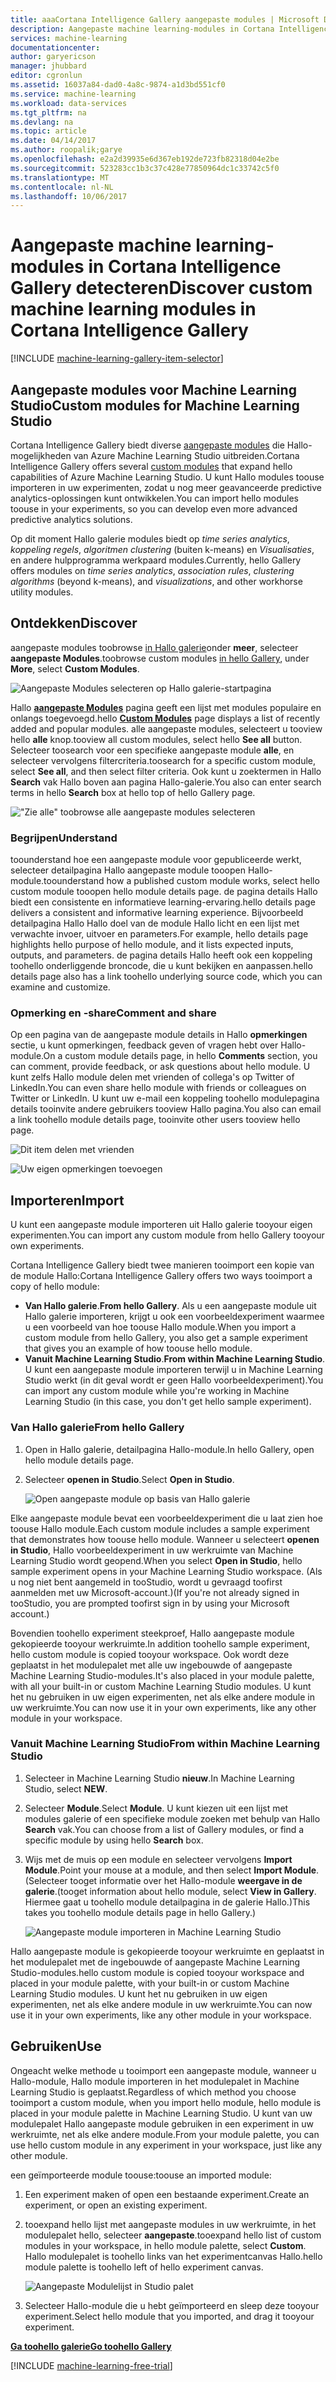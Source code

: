 ```yaml
---
title: aaaCortana Intelligence Gallery aangepaste modules | Microsoft Docs
description: Aangepaste machine learning-modules in Cortana Intelligence Gallery detecteren.
services: machine-learning
documentationcenter: 
author: garyericson
manager: jhubbard
editor: cgronlun
ms.assetid: 16037a84-dad0-4a8c-9874-a1d3bd551cf0
ms.service: machine-learning
ms.workload: data-services
ms.tgt_pltfrm: na
ms.devlang: na
ms.topic: article
ms.date: 04/14/2017
ms.author: roopalik;garye
ms.openlocfilehash: e2a2d39935e6d367eb192de723fb82318d04e2be
ms.sourcegitcommit: 523283cc1b3c37c428e77850964dc1c33742c5f0
ms.translationtype: MT
ms.contentlocale: nl-NL
ms.lasthandoff: 10/06/2017
---
```

# <a name="discover-custom-machine-learning-modules-in-cortana-intelligence-gallery"></a><span data-ttu-id="e7451-103">Aangepaste machine learning-modules in Cortana Intelligence Gallery detecteren</span><span class="sxs-lookup"><span data-stu-id="e7451-103">Discover custom machine learning modules in Cortana Intelligence Gallery</span></span>
[!INCLUDE [machine-learning-gallery-item-selector](../../includes/machine-learning-gallery-item-selector.md)]

## <a name="custom-modules-for-machine-learning-studio"></a><span data-ttu-id="e7451-104">Aangepaste modules voor Machine Learning Studio</span><span class="sxs-lookup"><span data-stu-id="e7451-104">Custom modules for Machine Learning Studio</span></span>
<span data-ttu-id="e7451-105">Cortana Intelligence Gallery biedt diverse [aangepaste modules](https://gallery.cortanaintelligence.com/customModules) die Hallo-mogelijkheden van Azure Machine Learning Studio uitbreiden.</span><span class="sxs-lookup"><span data-stu-id="e7451-105">Cortana Intelligence Gallery offers several [custom modules](https://gallery.cortanaintelligence.com/customModules) that expand hello capabilities of Azure Machine Learning Studio.</span></span> <span data-ttu-id="e7451-106">U kunt Hallo modules toouse importeren in uw experimenten, zodat u nog meer geavanceerde predictive analytics-oplossingen kunt ontwikkelen.</span><span class="sxs-lookup"><span data-stu-id="e7451-106">You can import hello modules toouse in your experiments, so you can develop even more advanced predictive analytics solutions.</span></span>

<span data-ttu-id="e7451-107">Op dit moment Hallo galerie modules biedt op *time series analytics*, *koppeling regels*, *algoritmen clustering* (buiten k-means) en  *Visualisaties*, en andere hulpprogramma werkpaard modules.</span><span class="sxs-lookup"><span data-stu-id="e7451-107">Currently, hello Gallery offers modules on *time series analytics*, *association rules*, *clustering algorithms* (beyond k-means), and *visualizations*, and other workhorse utility modules.</span></span>


## <a name="discover"></a><span data-ttu-id="e7451-108">Ontdekken</span><span class="sxs-lookup"><span data-stu-id="e7451-108">Discover</span></span>
<span data-ttu-id="e7451-109">aangepaste modules toobrowse [in Hallo galerie](http://gallery.cortanaintelligence.com)onder **meer**, selecteer **aangepaste Modules**.</span><span class="sxs-lookup"><span data-stu-id="e7451-109">toobrowse custom modules [in hello Gallery](http://gallery.cortanaintelligence.com), under **More**, select **Custom Modules**.</span></span>

![Aangepaste Modules selecteren op Hallo galerie-startpagina](media/machine-learning-gallery-custom-modules/select-custom-modules-in-gallery.png)

<span data-ttu-id="e7451-111">Hallo  **[aangepaste Modules](https://gallery.cortanaintelligence.com/customModules)**  pagina geeft een lijst met modules populaire en onlangs toegevoegd.</span><span class="sxs-lookup"><span data-stu-id="e7451-111">hello **[Custom Modules](https://gallery.cortanaintelligence.com/customModules)** page displays a list of recently added and popular modules.</span></span> <span data-ttu-id="e7451-112">alle aangepaste modules, selecteert u tooview hello **alle** knop.</span><span class="sxs-lookup"><span data-stu-id="e7451-112">tooview all custom modules, select hello **See all** button.</span></span> <span data-ttu-id="e7451-113">Selecteer toosearch voor een specifieke aangepaste module **alle**, en selecteer vervolgens filtercriteria.</span><span class="sxs-lookup"><span data-stu-id="e7451-113">toosearch for a specific custom module, select **See all**, and then select filter criteria.</span></span> <span data-ttu-id="e7451-114">Ook kunt u zoektermen in Hallo **Search** vak Hallo boven aan pagina Hallo-galerie.</span><span class="sxs-lookup"><span data-stu-id="e7451-114">You also can enter search terms in hello **Search** box at hello top of hello Gallery page.</span></span>

!["Zie alle" toobrowse alle aangepaste modules selecteren](media/machine-learning-gallery-custom-modules/click-see-all-for-all-custom-modules.png)

### <a name="understand"></a><span data-ttu-id="e7451-116">Begrijpen</span><span class="sxs-lookup"><span data-stu-id="e7451-116">Understand</span></span>

<span data-ttu-id="e7451-117">toounderstand hoe een aangepaste module voor gepubliceerde werkt, selecteer detailpagina Hallo aangepaste module tooopen Hallo-module.</span><span class="sxs-lookup"><span data-stu-id="e7451-117">toounderstand how a published custom module works, select hello custom module tooopen hello module details page.</span></span> <span data-ttu-id="e7451-118">de pagina details Hallo biedt een consistente en informatieve learning-ervaring.</span><span class="sxs-lookup"><span data-stu-id="e7451-118">hello details page delivers a consistent and informative learning experience.</span></span> <span data-ttu-id="e7451-119">Bijvoorbeeld detailpagina Hallo Hallo doel van de module Hallo licht en een lijst met verwachte invoer, uitvoer en parameters.</span><span class="sxs-lookup"><span data-stu-id="e7451-119">For example, hello details page highlights hello purpose of hello module, and it lists expected inputs, outputs, and parameters.</span></span> <span data-ttu-id="e7451-120">de pagina details Hallo heeft ook een koppeling toohello onderliggende broncode, die u kunt bekijken en aanpassen.</span><span class="sxs-lookup"><span data-stu-id="e7451-120">hello details page also has a link toohello underlying source code, which you can examine and customize.</span></span>

### <a name="comment-and-share"></a><span data-ttu-id="e7451-121">Opmerking en -share</span><span class="sxs-lookup"><span data-stu-id="e7451-121">Comment and share</span></span>
<span data-ttu-id="e7451-122">Op een pagina van de aangepaste module details in Hallo **opmerkingen** sectie, u kunt opmerkingen, feedback geven of vragen hebt over Hallo-module.</span><span class="sxs-lookup"><span data-stu-id="e7451-122">On a custom module details page, in hello **Comments** section, you can comment, provide feedback, or ask questions about hello module.</span></span> <span data-ttu-id="e7451-123">U kunt zelfs Hallo module delen met vrienden of collega's op Twitter of LinkedIn.</span><span class="sxs-lookup"><span data-stu-id="e7451-123">You can even share hello module with friends or colleagues on Twitter or LinkedIn.</span></span> <span data-ttu-id="e7451-124">U kunt uw e-mail een koppeling toohello modulepagina details tooinvite andere gebruikers tooview Hallo pagina.</span><span class="sxs-lookup"><span data-stu-id="e7451-124">You also can email a link toohello module details page, tooinvite other users tooview hello page.</span></span>

![Dit item delen met vrienden](media/machine-learning-gallery-how-to-use-contribute-publish/share-links.png)

![Uw eigen opmerkingen toevoegen](media/machine-learning-gallery-how-to-use-contribute-publish/comments.png)

## <a name="import"></a><span data-ttu-id="e7451-127">Importeren</span><span class="sxs-lookup"><span data-stu-id="e7451-127">Import</span></span>
<span data-ttu-id="e7451-128">U kunt een aangepaste module importeren uit Hallo galerie tooyour eigen experimenten.</span><span class="sxs-lookup"><span data-stu-id="e7451-128">You can import any custom module from hello Gallery tooyour own experiments.</span></span>

<span data-ttu-id="e7451-129">Cortana Intelligence Gallery biedt twee manieren tooimport een kopie van de module Hallo:</span><span class="sxs-lookup"><span data-stu-id="e7451-129">Cortana Intelligence Gallery offers two ways tooimport a copy of hello module:</span></span>

* <span data-ttu-id="e7451-130">**Van Hallo galerie**.</span><span class="sxs-lookup"><span data-stu-id="e7451-130">**From hello Gallery**.</span></span> <span data-ttu-id="e7451-131">Als u een aangepaste module uit Hallo galerie importeren, krijgt u ook een voorbeeldexperiment waarmee u een voorbeeld van hoe toouse Hallo module.</span><span class="sxs-lookup"><span data-stu-id="e7451-131">When you import a custom module from hello Gallery, you also get a sample experiment that gives you an example of how toouse hello module.</span></span>
* <span data-ttu-id="e7451-132">**Vanuit Machine Learning Studio**.</span><span class="sxs-lookup"><span data-stu-id="e7451-132">**From within Machine Learning Studio**.</span></span> <span data-ttu-id="e7451-133">U kunt een aangepaste module importeren terwijl u in Machine Learning Studio werkt (in dit geval wordt er geen Hallo voorbeeldexperiment).</span><span class="sxs-lookup"><span data-stu-id="e7451-133">You can import any custom module while you're working in Machine Learning Studio (in this case, you don't get hello sample experiment).</span></span>

### <a name="from-hello-gallery"></a><span data-ttu-id="e7451-134">Van Hallo galerie</span><span class="sxs-lookup"><span data-stu-id="e7451-134">From hello Gallery</span></span>

1. <span data-ttu-id="e7451-135">Open in Hallo galerie, detailpagina Hallo-module.</span><span class="sxs-lookup"><span data-stu-id="e7451-135">In hello Gallery, open hello module details page.</span></span> 
2. <span data-ttu-id="e7451-136">Selecteer **openen in Studio**.</span><span class="sxs-lookup"><span data-stu-id="e7451-136">Select **Open in Studio**.</span></span>
   
    ![Open aangepaste module op basis van Hallo galerie](media/machine-learning-gallery-custom-modules/open-custom-module-from-gallery.png)
   
<span data-ttu-id="e7451-138">Elke aangepaste module bevat een voorbeeldexperiment die u laat zien hoe toouse Hallo module.</span><span class="sxs-lookup"><span data-stu-id="e7451-138">Each custom module includes a sample experiment that demonstrates how toouse hello module.</span></span> <span data-ttu-id="e7451-139">Wanneer u selecteert **openen in Studio**, Hallo voorbeeldexperiment in uw werkruimte van Machine Learning Studio wordt geopend.</span><span class="sxs-lookup"><span data-stu-id="e7451-139">When you select **Open in Studio**, hello sample experiment opens in your Machine Learning Studio workspace.</span></span> <span data-ttu-id="e7451-140">(Als u nog niet bent aangemeld in tooStudio, wordt u gevraagd toofirst aanmelden met uw Microsoft-account.)</span><span class="sxs-lookup"><span data-stu-id="e7451-140">(If you're not already signed in tooStudio, you are prompted toofirst sign in by using your Microsoft account.)</span></span>

<span data-ttu-id="e7451-141">Bovendien toohello experiment steekproef, Hallo aangepaste module gekopieerde tooyour werkruimte.</span><span class="sxs-lookup"><span data-stu-id="e7451-141">In addition toohello sample experiment, hello custom module is copied tooyour workspace.</span></span> <span data-ttu-id="e7451-142">Ook wordt deze geplaatst in het modulepalet met alle uw ingebouwde of aangepaste Machine Learning Studio-modules.</span><span class="sxs-lookup"><span data-stu-id="e7451-142">It's also placed in your module palette, with all your built-in or custom Machine Learning Studio modules.</span></span> <span data-ttu-id="e7451-143">U kunt het nu gebruiken in uw eigen experimenten, net als elke andere module in uw werkruimte.</span><span class="sxs-lookup"><span data-stu-id="e7451-143">You can now use it in your own experiments, like any other module in your workspace.</span></span>

### <a name="from-within-machine-learning-studio"></a><span data-ttu-id="e7451-144">Vanuit Machine Learning Studio</span><span class="sxs-lookup"><span data-stu-id="e7451-144">From within Machine Learning Studio</span></span>

1. <span data-ttu-id="e7451-145">Selecteer in Machine Learning Studio **nieuw**.</span><span class="sxs-lookup"><span data-stu-id="e7451-145">In Machine Learning Studio, select **NEW**.</span></span>
2. <span data-ttu-id="e7451-146">Selecteer **Module**.</span><span class="sxs-lookup"><span data-stu-id="e7451-146">Select **Module**.</span></span> <span data-ttu-id="e7451-147">U kunt kiezen uit een lijst met modules galerie of een specifieke module zoeken met behulp van Hallo **Search** vak.</span><span class="sxs-lookup"><span data-stu-id="e7451-147">You can choose from a list of Gallery modules, or find a specific module by using hello **Search** box.</span></span>
3. <span data-ttu-id="e7451-148">Wijs met de muis op een module en selecteer vervolgens **Import Module**.</span><span class="sxs-lookup"><span data-stu-id="e7451-148">Point your mouse at a module, and then select **Import Module**.</span></span> <span data-ttu-id="e7451-149">(Selecteer tooget informatie over het Hallo-module **weergave in de galerie**.</span><span class="sxs-lookup"><span data-stu-id="e7451-149">(tooget information about hello module, select **View in Gallery**.</span></span> <span data-ttu-id="e7451-150">Hiermee gaat u toohello module detailpagina in de galerie Hallo.)</span><span class="sxs-lookup"><span data-stu-id="e7451-150">This takes you toohello module details page in hello Gallery.)</span></span>
   
    ![Aangepaste module importeren in Machine Learning Studio](media/machine-learning-gallery-custom-modules/add-custom-module-in-studio.png)

<span data-ttu-id="e7451-152">Hallo aangepaste module is gekopieerde tooyour werkruimte en geplaatst in het modulepalet met de ingebouwde of aangepaste Machine Learning Studio-modules.</span><span class="sxs-lookup"><span data-stu-id="e7451-152">hello custom module is copied tooyour workspace and placed in your module palette, with your built-in or custom Machine Learning Studio modules.</span></span> <span data-ttu-id="e7451-153">U kunt het nu gebruiken in uw eigen experimenten, net als elke andere module in uw werkruimte.</span><span class="sxs-lookup"><span data-stu-id="e7451-153">You can now use it in your own experiments, like any other module in your workspace.</span></span>

## <a name="use"></a><span data-ttu-id="e7451-154">Gebruiken</span><span class="sxs-lookup"><span data-stu-id="e7451-154">Use</span></span>

<span data-ttu-id="e7451-155">Ongeacht welke methode u tooimport een aangepaste module, wanneer u Hallo-module, Hallo module importeren in het modulepalet in Machine Learning Studio is geplaatst.</span><span class="sxs-lookup"><span data-stu-id="e7451-155">Regardless of which method you choose tooimport a custom module, when you import hello module, hello module is placed in your module palette in Machine Learning Studio.</span></span> <span data-ttu-id="e7451-156">U kunt van uw modulepalet Hallo aangepaste module gebruiken in een experiment in uw werkruimte, net als elke andere module.</span><span class="sxs-lookup"><span data-stu-id="e7451-156">From your module palette, you can use hello custom module in any experiment in your workspace, just like any other module.</span></span>

<span data-ttu-id="e7451-157">een geïmporteerde module toouse:</span><span class="sxs-lookup"><span data-stu-id="e7451-157">toouse an imported module:</span></span>

1. <span data-ttu-id="e7451-158">Een experiment maken of open een bestaande experiment.</span><span class="sxs-lookup"><span data-stu-id="e7451-158">Create an experiment, or open an existing experiment.</span></span>
2. <span data-ttu-id="e7451-159">tooexpand hello lijst met aangepaste modules in uw werkruimte, in het modulepalet hello, selecteer **aangepaste**.</span><span class="sxs-lookup"><span data-stu-id="e7451-159">tooexpand hello list of custom modules in your workspace, in hello module palette, select **Custom**.</span></span> <span data-ttu-id="e7451-160">Hallo modulepalet is toohello links van het experimentcanvas Hallo.</span><span class="sxs-lookup"><span data-stu-id="e7451-160">hello module palette is toohello left of hello experiment canvas.</span></span>
   
    ![Aangepaste Modulelijst in Studio palet](media/machine-learning-gallery-custom-modules/custom-module-in-studio-palette.png)
3. <span data-ttu-id="e7451-162">Selecteer Hallo-module die u hebt geïmporteerd en sleep deze tooyour experiment.</span><span class="sxs-lookup"><span data-stu-id="e7451-162">Select hello module that you imported, and drag it tooyour experiment.</span></span>


<span data-ttu-id="e7451-163">**[Ga toohello galerie](http://gallery.cortanaintelligence.com)**</span><span class="sxs-lookup"><span data-stu-id="e7451-163">**[Go toohello Gallery](http://gallery.cortanaintelligence.com)**</span></span>

[!INCLUDE [machine-learning-free-trial](../../includes/machine-learning-free-trial.md)]

